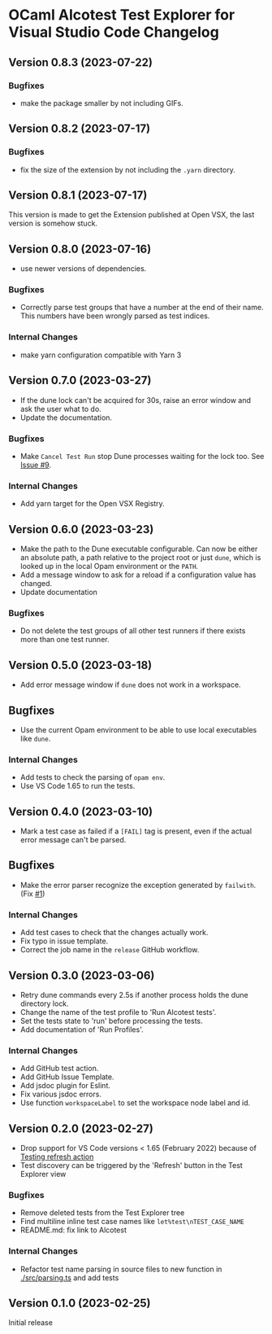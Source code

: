 # OCaml Alcotest Test Explorer for Visual Studio Code Changelog

## Version 0.8.3 (2023-07-22)

### Bugfixes

- make the package smaller by not including GIFs.

## Version 0.8.2 (2023-07-17)

### Bugfixes

- fix the size of the extension by not including the `.yarn` directory.

## Version 0.8.1 (2023-07-17)

This version is made to get the Extension published at Open VSX, the last version is somehow stuck.

## Version 0.8.0 (2023-07-16)

- use newer versions of dependencies.

### Bugfixes

- Correctly parse test groups that have a number at the end of their name. This numbers have been wrongly parsed as test indices.

### Internal Changes

- make yarn configuration compatible with Yarn 3

## Version 0.7.0 (2023-03-27)

- If the dune lock can't be acquired for 30s, raise an error window and ask the user what to do.
- Update the documentation.

### Bugfixes

- Make `Cancel Test Run` stop Dune processes waiting for the lock too. See [Issue #9](https://github.com/Release-Candidate/vscode-ocaml-expect-inline/issues/9).

### Internal Changes

- Add yarn target for the Open VSX Registry.

## Version 0.6.0 (2023-03-23)

- Make the path to the Dune executable configurable. Can now be either an absolute path, a path relative to the project root or just `dune`, which is looked up in the local Opam environment or the `PATH`.
- Add a message window to ask for a reload if a configuration value has changed.
- Update documentation

### Bugfixes

- Do not delete the test groups of all other test runners if there exists more than one test runner.

## Version 0.5.0 (2023-03-18)

- Add error message window if `dune` does not work in a workspace.

## Bugfixes

- Use the current Opam environment to be able to use local executables like `dune`.

### Internal Changes

- Add tests to check the parsing of `opam env`.
- Use VS Code 1.65 to run the tests.

## Version 0.4.0 (2023-03-10)

- Mark a test case as failed if a `[FAIL]` tag is present, even if the actual error message can't be parsed.

## Bugfixes

- Make the error parser recognize the exception generated by `failwith`. (Fix [#1](https://github.com/Release-Candidate/vscode-ocaml-alcotest-test-adapter/issues/1))

### Internal Changes

- Add test cases to check that the changes actually work.
- Fix typo in issue template.
- Correct the job name in the `release` GitHub workflow.

## Version 0.3.0 (2023-03-06)

- Retry dune commands every 2.5s if another process holds the dune directory lock.
- Change the name of the test profile to 'Run Alcotest tests'.
- Set the tests state to 'run' before processing the tests.
- Add documentation of 'Run Profiles'.

### Internal Changes

- Add GitHub test action.
- Add GitHub Issue Template.
- Add jsdoc plugin for Eslint.
- Fix various jsdoc errors.
- Use function `workspaceLabel` to set the workspace node label and id.

## Version 0.2.0 (2023-02-27)

- Drop support for VS Code versions < 1.65 (February 2022) because of [Testing refresh action](https://code.visualstudio.com/updates/v1_65#_testing-refresh-action-and-sorttext)
- Test discovery can be triggered by the 'Refresh' button in the Test Explorer view

### Bugfixes

- Remove deleted tests from the Test Explorer tree
- Find multiline inline test case names like `let%test\nTEST_CASE_NAME`
- README.md: fix link to Alcotest

### Internal Changes

- Refactor test name parsing in source files to new function in [./src/parsing.ts](./src/parsing.ts) and add tests

## Version 0.1.0 (2023-02-25)

Initial release
